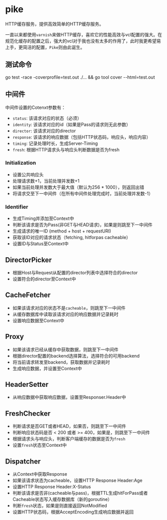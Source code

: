 # pike

HTTP缓存服务，提供高效简单的HTTP缓存服务。

一直以来都使用`varnish`来做HTTP缓存，喜欢它的性能高效与vcl配置的强大。在规范化缓存的配置之后，强大的vcl对于我也没有太多的作用了，此时我更希望易上手，更简洁的配置，`Pike`则由此诞生。

## 测试命令

go test -race -coverprofile=test.out ./... && go tool cover --html=test.out

## 中间件

中间件设置的Cotenxt参数有：

- `status`: 该请求对应的状态（必须）
- `identity`: 该请求对应的id（如果是Pass的请求则无此参数）
- `director`: 该请求对应的director
- `response`: 该请求的响应数据（包括HTTP状态码，响应头，响应内容）
- `timing`: 记录处理时长，生成Server-Timing
- `fresh`: 根据HTTP请求头与响应头判断数据是否为fresh

### Initialization

- 设置公共响应头
- 处理请求数+1，当前处理并发数+1
- 如果当前处理并发数大于最大值（默认为256 * 1000），则返回出错
- 将请求交至下一中间件（在所有中间件处理完成时，当前处理并发数-1）

### Identifier

- 生成Timing并添加至Context中
- 判断该请求是否为Pass(非GET与HEAD请求)，如果是则跳至下一中间件
- 生成请求的唯一ID (method + host + requestURI)
- 获取该ID对应的请求状态（fetching, hitforpas cacheable）
- 设置ID与Status至Context中


## DirectorPicker

- 根据Host与Request从配置的director列表中选择符合的director
- 设置符合的director至Context中

## CacheFetcher

- 如果该请求对应的状态不是`cacheable`，则跳至下一中间件
- 从缓存数据库中读取该请求对应的响应数据并记录耗时
- 设置响应数据至Context中

## Proxy

- 如果该请求已经从缓存中获取数据，则跳至下一中间件
- 根据director配置的backend选择算法，选择符合的可用backend
- 将当前请求转发至backend，获取数据并记录耗时
- 生成响应数据，并设置至Context中

## HeaderSetter

- 从响应数据中获取响应数据，设置至Responser.Header中

## FreshChecker

- 判断请求是否GET或者HEAD，如果否，则跳至下一中间件
- 判断响应状态码是否 < 200 或者 >= 400，如果是，则跳至下一中间件
- 根据请求头与响应头，判断客户端缓存的数据是否为`fresh`
- 设置`fresh`状态至Context中

## Dispatcher

- 从Context中获取Response
- 如果该请求状态为cacheable，设置HTTP Response Header:Age
- 设置HTTP Response Header:X-Status 
- 判断该请求是否非(cacheable与pass)，根据TTL生成hitForPass或者Cacheable状态写入缓存数据库（新的goroutine）
- 判断`fresh`状态，如果是则直接返回NotModified
- 设置HTTP状态码，根据AcceptEncoding生成响应数据并返回
